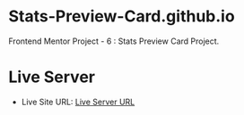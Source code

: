 # Stats-Preview-Card.github.io
Frontend Mentor Project - 6 : Stats Preview Card Project.

# Live Server
- Live Site URL: [Live Server URL](https://prasannapandhare.github.io/Stats-Preview-Card.github.io/)

